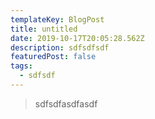 ```yaml
---
templateKey: BlogPost
title: untitled
date: 2019-10-17T20:05:28.562Z
description: sdfsdfsdf
featuredPost: false
tags:
  - sdfsdf
---
```

> sdfsdfasdfasdf
